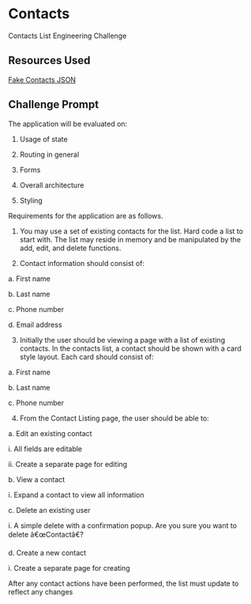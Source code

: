 # Contacts

Contacts List Engineering Challenge

## Resources Used
[Fake Contacts JSON](https://github.com/wellingtoncosta/fake-contacts-json)

## Challenge Prompt

The application will be evaluated on:

1. Usage of state

2. Routing in general

3. Forms

4. Overall architecture

5. Styling



Requirements for the application are as follows.

1. You may use a set of existing contacts for the list. Hard code a list to start with. The list may reside in memory and be manipulated by the add, edit, and delete functions.

2. Contact information should consist of:

a. First name

b. Last name

c. Phone number

d. Email address

3. Initially the user should be viewing a page with a list of existing contacts. In the contacts list, a contact should be shown with a card style layout. Each card should consist of:

a. First name

b. Last name

c. Phone number

4. From the Contact Listing page, the user should be able to:

a. Edit an existing contact

i. All fields are editable

ii. Create a separate page for editing

b. View a contact

i. Expand a contact to view all information

c. Delete an existing user

i. A simple delete with a confirmation popup. Are you sure you want to delete â€œContactâ€?

d. Create a new contact

i. Create a separate page for creating

After any contact actions have been performed, the list must update to reflect any changes
 
